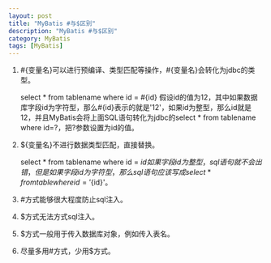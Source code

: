 ```yaml
---
layout: post
title: "MyBatis #与$区别"
description: "MyBatis #与$区别"
category: MyBatis
tags: [MyBatis]
---
```


1. \#{变量名}可以进行预编译、类型匹配等操作，\#{变量名}会转化为jdbc的类型。
	
	select * from tablename where id = \#{id}
	假设id的值为12，其中如果数据库字段id为字符型，那么\#{id}表示的就是'12'，如果id为整型，那么id就是12，并且MyBatis会将上面SQL语句转化为jdbc的select * from tablename where id=?，把?参数设置为id的值。

2. ${变量名}不进行数据类型匹配，直接替换。
    
	select * from tablename where id = ${id}
	如果字段id为整型，sql语句就不会出错，但是如果字段id为字符型， 那么sql语句应该写成select * from table where id = '${id}'。 

3. \#方式能够很大程度防止sql注入。

4. $方式无法方式sql注入。

5. $方式一般用于传入数据库对象，例如传入表名。 

6. 尽量多用\#方式，少用$方式。 